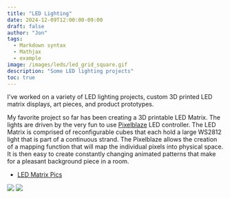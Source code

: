```yaml
---
title: "LED Lighting"
date: 2024-12-09T12:00:00-09:00
draft: false
author: "Jon"
tags:
  - Markdown syntax
  - Mathjax
  - example
image: /images/leds/led_grid_square.gif
description: "Some LED lighting projects"
toc: true
---
```


I've worked on a variety of LED lighting projects, custom 3D printed LED matrix displays, art pieces, and product prototypes.

My favorite project so far has been creating a 3D printable LED Matrix. The lights are driven by the very fun to use [Pixelblaze](https://electromage.com/pixelblaze) LED controller. The LED Matrix is comprised of reconfigurable cubes that each hold a large WS2812 light that is part of a continuous strand. The Pixelblaze allows the creation of a mapping function that will map the individual pixels into physical space. It is then easy to create constantly changing animated patterns that make for a pleasant background piece in a room.

* [LED Matrix Pics](https://photos.app.goo.gl/NqeP2CnW2c9g9qBS7)

<img src="/images/leds/matrix_back.jpg" />
<img src="/images/leds/led_design.jpg" />
